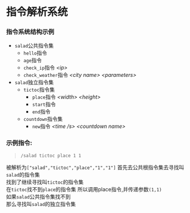 # 指令解析系统

### 指令系统结构示例
- `salad`公共指令集  
    - `hello`指令
    - `age`指令
    - `check_ip`指令 *&lt;ip>*
    - `check_weather`指令 *&lt;city name> &lt;parameters>*
- `salad`独立指令集
    - `tictoc`指令集  
        - `place`指令 *&lt;width> &lt;height>*  
        - `start`指令  
        - `end`指令  
    - `countdown`指令集  
        - `new`指令 *&lt;time /s> &lt;countdown name>*

### 示例指令:
> `/salad tictoc place 1 1`  

被解析为`["salad","tictoc","place","1","1"]`
首先去公共根指令集去寻找叫`salad`的指令集  
找到了继续寻找叫`tictoc`的指令集  
在`tictoc`找不到`place`的指令集
所以调用place指令,并传递参数`(1,1)`  
如果`salad`公共指令集找不到  
那么寻找叫`salad`的独立指令集